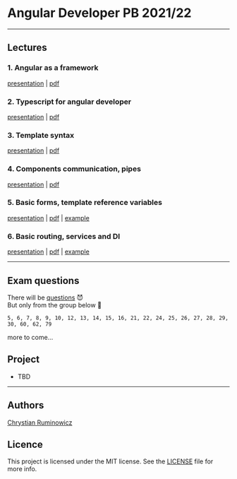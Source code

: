 # Angular Developer PB 2021/22

---
## Lectures
### 1. Angular as a framework
[presentation](https://edu.chrum.it/ng2021/lecture_1.html) | [pdf](https://edu.chrum.it/ng2021/pdfs/Angular_developer.lecture_1.pdf) 

### 2. Typescript for angular developer
[presentation](https://edu.chrum.it/ng2021/lecture_2.html) | [pdf](https://edu.chrum.it/ng2021/pdfs/Angular_developer.lecture_2.pdf)

### 3. Template syntax
[presentation](https://edu.chrum.it/ng2021/lecture_3.html) | [pdf](https://edu.chrum.it/ng2021/pdfs/Angular_developer.lecture_3.pdf)

### 4. Components communication, pipes
[presentation](https://edu.chrum.it/ng2021/lecture_4.html) | [pdf](https://edu.chrum.it/ng2021/pdfs/Angular_developer.lecture_4.pdf)

### 5. Basic forms, template reference variables
[presentation](https://edu.chrum.it/ng2021/lecture_5.html) | [pdf](https://edu.chrum.it/ng2021/pdfs/Angular_developer.lecture_5.pdf) | [example](https://stackblitz.com/edit/angular-age-verification-form)

### 6. Basic routing, services and DI
[presentation](https://edu.chrum.it/ng2021/lecture_6.html) | [pdf](https://edu.chrum.it/ng2021/pdfs/Angular_developer.lecture_6.pdf) | [example](https://stackblitz.com/edit/angular-routing-and-services)


---

## **Exam questions**

There will be [questions](https://github.com/sudheerj/angular-interview-questions) :smiling_imp:  
But only from the group below :angel:
```
5, 6, 7, 8, 9, 10, 12, 13, 14, 15, 16, 21, 22, 24, 25, 26, 27, 28, 29, 30, 60, 62, 79
```
more to come...

## Project
- TBD
---
  
## Authors

[Chrystian Ruminowicz](http://chrum.it)

## Licence

This project is licensed under the MIT license. See the [LICENSE](LICENSE) file for more info.
